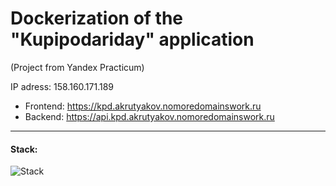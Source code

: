 # Dockerization of the "Kupipodariday" application

(Project from Yandex Practicum)

IP adress: 158.160.171.189

- Frontend: https://kpd.akrutyakov.nomoredomainswork.ru
- Backend: https://api.kpd.akrutyakov.nomoredomainswork.ru

---

#### Stack:

![Stack](https://skillicons.dev/icons?i=git,github,react,ts,nodejs,nest,postgres,docker&perline=4)
